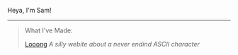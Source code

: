 Heya, I'm Sam!

---

> What I've Made:
> 
> [Looong](kurtme.net/Looong) *A silly webite about a never endind ASCII character*
> 
> 
